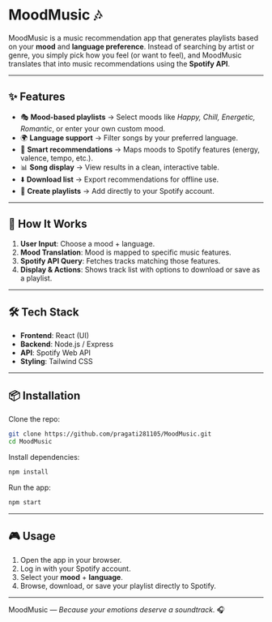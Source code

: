 # MoodMusic 🎶

MoodMusic is a music recommendation app that generates playlists based on your **mood** and **language preference**. Instead of searching by artist or genre, you simply pick how you feel (or want to feel), and MoodMusic translates that into music recommendations using the **Spotify API**.

---

## ✨ Features

* 🎭 **Mood-based playlists** → Select moods like *Happy, Chill, Energetic, Romantic*, or enter your own custom mood.
* 🌍 **Language support** → Filter songs by your preferred language.
* 🔎 **Smart recommendations** → Maps moods to Spotify features (energy, valence, tempo, etc.).
* 📊 **Song display** → View results in a clean, interactive table.
* ⬇️ **Download list** → Export recommendations for offline use.
* 🎵 **Create playlists** → Add directly to your Spotify account.

---

## 🚀 How It Works

1. **User Input**: Choose a mood + language.
2. **Mood Translation**: Mood is mapped to specific music features.
3. **Spotify API Query**: Fetches tracks matching those features.
4. **Display & Actions**: Shows track list with options to download or save as a playlist.

---

## 🛠️ Tech Stack

* **Frontend**: React (UI)
* **Backend**: Node.js / Express
* **API**: Spotify Web API
* **Styling**: Tailwind CSS

---

## 📦 Installation

Clone the repo:

```bash
git clone https://github.com/pragati281105/MoodMusic.git
cd MoodMusic
```

Install dependencies:

```bash
npm install
```

Run the app:

```bash
npm start
```

---

## 🎮 Usage

1. Open the app in your browser.
2. Log in with your Spotify account.
3. Select your **mood** + **language**.
4. Browse, download, or save your playlist directly to Spotify.

---

MoodMusic — *Because your emotions deserve a soundtrack.* 🎧
